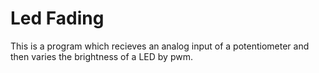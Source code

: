 # Led Fading
This is a program which recieves an analog input of a potentiometer and then varies the brightness of a LED by pwm.
